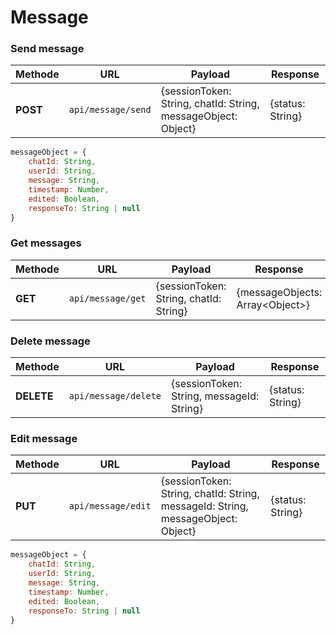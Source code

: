 # Message

### Send message

| Methode | URL | Payload | Response |
| --- | --- | --- | --- |
| **POST** | `api/message/send` | {sessionToken: String, chatId: String, messageObject: Object} | {status: String} |

```js
messageObject = {
    chatId: String,
    userId: String,
    message: String,
    timestamp: Number,
    edited: Boolean, 
    responseTo: String | null
}
```

### Get messages

| Methode | URL | Payload | Response |
| --- | --- | --- | --- |
| **GET** | `api/message/get` | {sessionToken: String, chatId: String} | {messageObjects: Array\<Object>} |

### Delete message

| Methode | URL | Payload | Response |
| --- | --- | --- | --- |
| **DELETE** | `api/message/delete` | {sessionToken: String, messageId: String} | {status: String} |

### Edit message

| Methode | URL | Payload | Response |
| --- | --- | --- | --- |
| **PUT** | `api/message/edit` | {sessionToken: String, chatId: String, messageId: String, messageObject: Object} | {status: String} |

```js
messageObject = {
    chatId: String,
    userId: String,
    message: String,
    timestamp: Number,
    edited: Boolean, 
    responseTo: String | null
}
```